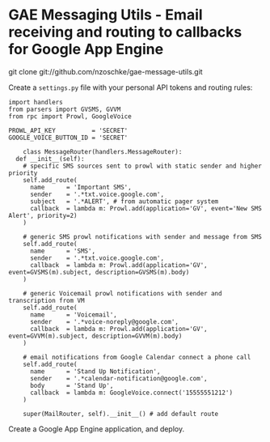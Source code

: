 GAE Messaging Utils - Email receiving and routing to callbacks for Google App Engine
========================================================

git clone git://github.com/nzoschke/gae-message-utils.git

Create a `settings.py` file with your personal API tokens and routing rules:

    import handlers
    from parsers import GVSMS, GVVM
    from rpc import Prowl, GoogleVoice

    PROWL_API_KEY          = 'SECRET'
    GOOGLE_VOICE_BUTTON_ID = 'SECRET'

		class MessageRouter(handlers.MessageRouter):
      def __init__(self):
        # specific SMS sources sent to prowl with static sender and higher priority
        self.add_route(
          name      = 'Important SMS',
          sender    = '.*txt.voice.google.com',
          subject   = '.*ALERT', # from automatic pager system
          callback  = lambda m: Prowl.add(application='GV', event='New SMS Alert', priority=2)
        )
        
        # generic SMS prowl notifications with sender and message from SMS
        self.add_route(
          name      = 'SMS',
          sender    = '.*txt.voice.google.com',
          callback  = lambda m: Prowl.add(application='GV', event=GVSMS(m).subject, description=GVSMS(m).body)
        )
        
        # generic Voicemail prowl notifications with sender and transcription from VM
        self.add_route(
          name      = 'Voicemail',
          sender    = '.*voice-noreply@google.com',
          callback  = lambda m: Prowl.add(application='GV', event=GVVM(m).subject, description=GVVM(m).body)
        )
        
        # email notifications from Google Calendar connect a phone call
        self.add_route(
          name      = 'Stand Up Notification',
          sender    = '.*calendar-notification@google.com',
          body      = 'Stand Up',
          callback  = lambda m: GoogleVoice.connect('15555551212')
        )
        
        super(MailRouter, self).__init__() # add default route

Create a Google App Engine application, and deploy.